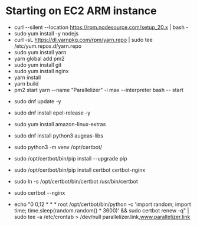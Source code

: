 # Starting on EC2 ARM instance
- curl --silent --location https://rpm.nodesource.com/setup_20.x | bash -
- sudo yum install -y nodejs
- curl -sL https://dl.yarnpkg.com/rpm/yarn.repo | sudo tee /etc/yum.repos.d/yarn.repo
- sudo yum install yarn
- yarn global add pm2
- sudo yum install git
- sudo yum install nginx
- yarn install
- yarn build
- pm2 start yarn --name "Parallelizer" -i max --interpreter bash -- start

<!-- SSL stuff -->
- sudo dnf update -y
- sudo dnf install epel-release -y
- sudo yum install amazon-linux-extras

- sudo dnf install python3 augeas-libs
- sudo python3 -m venv /opt/certbot/
- sudo /opt/certbot/bin/pip install --upgrade pip
- sudo /opt/certbot/bin/pip install certbot certbot-nginx
- sudo ln -s /opt/certbot/bin/certbot /usr/bin/certbot
- sudo certbot --nginx
- echo "0 0,12 * * * root /opt/certbot/bin/python -c 'import random; import time; time.sleep(random.random() * 3600)' && sudo certbot renew -q" | sudo tee -a /etc/crontab > /dev/null
parallelizer.link,www.parallelizer.link